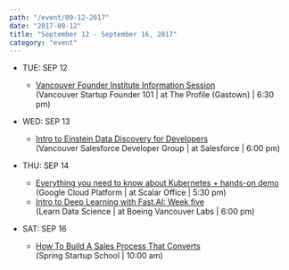 ```yaml
---
path: "/event/09-12-2017"
date: "2017-09-12"
title: "September 12 - September 16, 2017"
category: "event"
---
```

* TUE: SEP 12

  - [Vancouver Founder Institute Information Session](https://www.meetup.com/Vancouver-Startup-Founder-101/events/242995034/)  
  (Vancouver Startup Founder 101 | at The Profile (Gastown) | 6:30 pm)

* WED: SEP 13

  - [Intro to Einstein Data Discovery for Developers](https://www.meetup.com/Vancouver-Salesforce-Developer-Group/events/242995087/)  
  (Vancouver Salesforce Developer Group | at Salesforce | 6:00 pm)

* THU: SEP 14

  - [Everything you need to know about Kubernetes + hands-on demo](https://www.meetup.com/Google-Cloud-Platform-Vancouver/events/242654738/)  
  (Google Cloud Platform | at Scalar Office | 5:30 pm)
  - [Intro to Deep Learning with Fast.AI: Week five](https://www.meetup.com/LearnDataScience/events/241882138/)  
  (Learn Data Science | at Boeing Vancouver Labs | 6:00 pm)

* SAT: SEP 16

  - [How To Build A Sales Process That Converts](https://www.meetup.com/Vancouver-Tech-Co-Founders/events/242574801/)  
  (Spring Startup School | 10:00 am)
